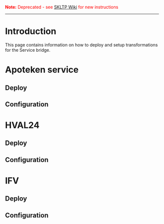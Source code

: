 <font color='red'><b>Note:</b> Deprecated - see <a href='https://skl-tp.atlassian.net/wiki/display/SKLTP/AnP+-+Anslutningsplattform'>SKLTP Wiki</a> for new instructions</font>

---



# Introduction #

This page contains information on how to deploy and setup transformations for the Service bridge.

# Apoteken service #

## Deploy ##

## Configuration ##

# HVAL24 #

## Deploy ##

## Configuration ##

# IFV #

## Deploy ##

## Configuration ##